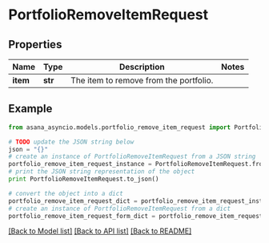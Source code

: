 # PortfolioRemoveItemRequest


## Properties

Name | Type | Description | Notes
------------ | ------------- | ------------- | -------------
**item** | **str** | The item to remove from the portfolio. | 

## Example

```python
from asana_asyncio.models.portfolio_remove_item_request import PortfolioRemoveItemRequest

# TODO update the JSON string below
json = "{}"
# create an instance of PortfolioRemoveItemRequest from a JSON string
portfolio_remove_item_request_instance = PortfolioRemoveItemRequest.from_json(json)
# print the JSON string representation of the object
print PortfolioRemoveItemRequest.to_json()

# convert the object into a dict
portfolio_remove_item_request_dict = portfolio_remove_item_request_instance.to_dict()
# create an instance of PortfolioRemoveItemRequest from a dict
portfolio_remove_item_request_form_dict = portfolio_remove_item_request.from_dict(portfolio_remove_item_request_dict)
```
[[Back to Model list]](../README.md#documentation-for-models) [[Back to API list]](../README.md#documentation-for-api-endpoints) [[Back to README]](../README.md)


